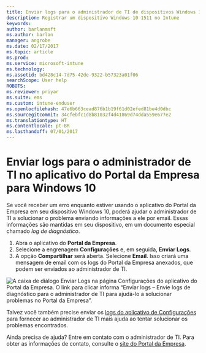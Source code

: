 ```yaml
---
title: Enviar logs para o administrador de TI de dispositivos Windows 10 | Microsoft Docs
description: Registrar um dispositivo Windows 10 1511 no Intune
keywords: 
author: barlanmsft
ms.author: barlan
manager: angrobe
ms.date: 02/17/2017
ms.topic: article
ms.prod: 
ms.service: microsoft-intune
ms.technology: 
ms.assetid: bd428c14-7d75-42de-9322-b57323a01f06
searchScope: User help
ROBOTS: 
ms.reviewer: priyar
ms.suite: ems
ms.custom: intune-enduser
ms.openlocfilehash: 47e6b663cead876b1b19f61d02efed81be4d0dbc
ms.sourcegitcommit: 34cfebfc1d8b81032f4d41869d74dda559e677e2
ms.translationtype: HT
ms.contentlocale: pt-BR
ms.lasthandoff: 07/01/2017
---
```

# <a name="send-logs-to-your-it-admin-from-the-company-portal-app-for-windows-10"></a>Enviar logs para o administrador de TI no aplicativo do Portal da Empresa para Windows 10

Se você receber um erro enquanto estiver usando o aplicativo do Portal da Empresa em seu dispositivo Windows 10, poderá ajudar o administrador de TI a solucionar o problema enviando informações a ele por email. Essas informações são mantidas em seu dispositivo, em um documento especial chamado _log de diagnóstico_.

1.  Abra o aplicativo do **Portal da Empresa**.
2.  Selecione a engrenagem **Configurações** e, em seguida, **Enviar Logs**.
3.  A opção **Compartilhar** será aberta. Selecione **Email**. Isso criará uma mensagem de email com os logs do Portal da Empresa anexados, que podem ser enviados ao administrador de TI.

  ![A caixa de diálogo Enviar Logs na página Configurações do aplicativo do Portal da Empresa. O link para clicar informa “Enviar logs – Envie logs de diagnóstico para o administrador de TI para ajudá-lo a solucionar problemas no Portal da Empresa”.](./media/w10-share-logs.png)

Talvez você também precise enviar os [logs do aplicativo de Configurações](send-logs-to-your-it-admin-settings-windows.md) para fornecer ao administrador de TI mais ajuda ao tentar solucionar os problemas encontrados. 

Ainda precisa de ajuda? Entre em contato com o administrador de TI. Para obter as informações de contato, consulte o [site do Portal da Empresa](http://portal.manage.microsoft.com).
